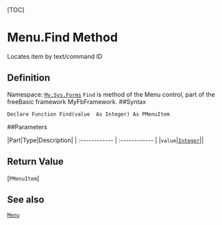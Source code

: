 [TOC]
# Menu.Find Method
Locates item by text/command ID
## Definition
Namespace: [`My.Sys.Forms`](My.Sys.Forms.md)
`Find` is method of the Menu control, part of the freeBasic framework MyFbFramework.
##Syntax
```freeBasic
Declare Function Find(value  As Integer) As PMenuItem
```

##Parameters

|Part|Type|Description|
| :------------ | :------------ |
|`value`|[`Integer`]("https://www.freebasic.net/wiki/KeyPgInteger")||

## Return Value
[`PMenuItem`]
## See also
[`Menu`](Menu.md)
